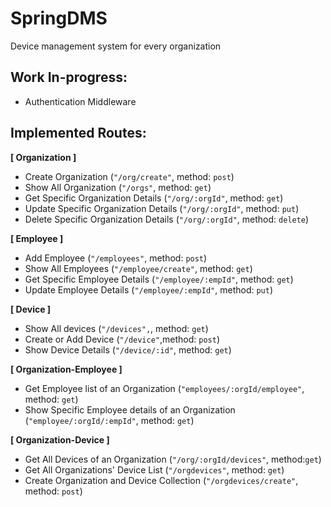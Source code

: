 # SpringDMS

Device management system for every organization

## Work In-progress:

- Authentication Middleware

## Implemented Routes:

**[ Organization ]**

- Create Organization (`"/org/create"`, method: `post`)
- Show All Organization (`"/orgs"`, method: `get`)
- Get Specific Organization Details (`"/org/:orgId"`, method: `get`)
- Update Specific Organization Details (`"/org/:orgId"`, method: `put`)
- Delete Specific Organization Details (`"/org/:orgId"`, method: `delete`)

**[ Employee ]**

- Add Employee (`"/employees"`, method: `post`)
- Show All Employees (`"/employee/create"`, method: `get`)
- Get Specific Employee Details (`"/employee/:empId"`, method: `get`)
- Update Employee Details (`"/employee/:empId"`, method: `put`)

**[ Device ]**

- Show All devices (`"/devices",`, method: `get`)
- Create or Add Device (`"/device"`,method: `post`)
- Show Device Details (`"/device/:id"`, method: `get`)

**[ Organization-Employee ]**

- Get Employee list of an Organization (`"employees/:orgId/employee"`, method: `get`)
- Show Specific Employee details of an Organization (`"employee/:orgId/:empId"`, method: `get`)

**[ Organization-Device ]**

- Get All Devices of an Organization (`"/org/:orgId/devices"`, method:`get`)
- Get All Organizations' Device List (`"/orgdevices"`, method: `get`)
- Create Organization and Device Collection (`"/orgdevices/create"`, method: `post`)
